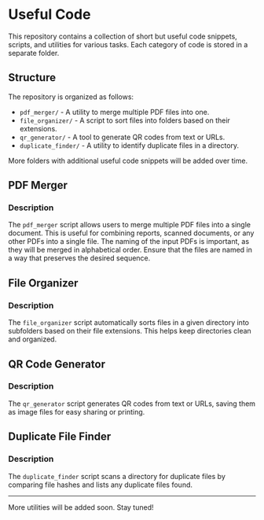 # Useful Code

This repository contains a collection of short but useful code snippets, scripts, and utilities for various tasks. Each category of code is stored in a separate folder.

## Structure

The repository is organized as follows:
- `pdf_merger/` - A utility to merge multiple PDF files into one.
- `file_organizer/` - A script to sort files into folders based on their extensions.
- `qr_generator/` - A tool to generate QR codes from text or URLs.
- `duplicate_finder/` - A utility to identify duplicate files in a directory.

More folders with additional useful code snippets will be added over time.

## PDF Merger

### Description
The `pdf_merger` script allows users to merge multiple PDF files into a single document. This is useful for combining reports, scanned documents, or any other PDFs into a single file. The naming of the input PDFs is important, as they will be merged in alphabetical order. Ensure that the files are named in a way that preserves the desired sequence.

## File Organizer

### Description
The `file_organizer` script automatically sorts files in a given directory into subfolders based on their file extensions. This helps keep directories clean and organized.

## QR Code Generator

### Description
The `qr_generator` script generates QR codes from text or URLs, saving them as image files for easy sharing or printing.

## Duplicate File Finder

### Description
The `duplicate_finder` script scans a directory for duplicate files by comparing file hashes and lists any duplicate files found.

---
More utilities will be added soon. Stay tuned!
